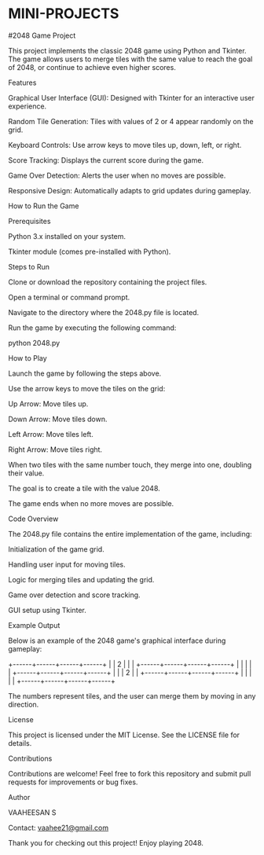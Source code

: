 # MINI-PROJECTS

#2048 Game Project

This project implements the classic 2048 game using Python and Tkinter. The game allows users to merge tiles with the same value to reach the goal of 2048, or continue to achieve even higher scores.

Features

Graphical User Interface (GUI): Designed with Tkinter for an interactive user experience.

Random Tile Generation: Tiles with values of 2 or 4 appear randomly on the grid.

Keyboard Controls: Use arrow keys to move tiles up, down, left, or right.

Score Tracking: Displays the current score during the game.

Game Over Detection: Alerts the user when no moves are possible.

Responsive Design: Automatically adapts to grid updates during gameplay.

How to Run the Game

Prerequisites

Python 3.x installed on your system.

Tkinter module (comes pre-installed with Python).

Steps to Run

Clone or download the repository containing the project files.

Open a terminal or command prompt.

Navigate to the directory where the 2048.py file is located.

Run the game by executing the following command:

python 2048.py

How to Play

Launch the game by following the steps above.

Use the arrow keys to move the tiles on the grid:

Up Arrow: Move tiles up.

Down Arrow: Move tiles down.

Left Arrow: Move tiles left.

Right Arrow: Move tiles right.

When two tiles with the same number touch, they merge into one, doubling their value.

The goal is to create a tile with the value 2048.

The game ends when no more moves are possible.

Code Overview

The 2048.py file contains the entire implementation of the game, including:

Initialization of the game grid.

Handling user input for moving tiles.

Logic for merging tiles and updating the grid.

Game over detection and score tracking.

GUI setup using Tkinter.

Example Output

Below is an example of the 2048 game's graphical interface during gameplay:

+------+------+------+------+
|      |  2   |      |      |
+------+------+------+------+
|      |      |      |      |
+------+------+------+------+
|      |      |  2   |      |
+------+------+------+------+
|      |      |      |      |
+------+------+------+------+

The numbers represent tiles, and the user can merge them by moving in any direction.

License

This project is licensed under the MIT License. See the LICENSE file for details.

Contributions

Contributions are welcome! Feel free to fork this repository and submit pull requests for improvements or bug fixes.

Author

VAAHEESAN S

Contact: vaahee21@gmail.com

Thank you for checking out this project! Enjoy playing 2048.
